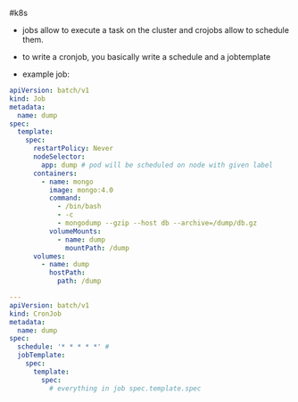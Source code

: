 #k8s

- jobs allow to execute a task on the cluster and crojobs allow to schedule them.
- to write a cronjob, you basically write a schedule and a jobtemplate

- example job:

```yaml
apiVersion: batch/v1
kind: Job
metadata:
  name: dump
spec:
  template:
    spec:
      restartPolicy: Never
      nodeSelector:
        app: dump # pod will be scheduled on node with given label
      containers:
        - name: mongo
          image: mongo:4.0
          command:
            - /bin/bash
            - -c
            - mongodump --gzip --host db --archive=/dump/db.gz
          volumeMounts:
            - name: dump
              mountPath: /dump
      volumes:
        - name: dump
          hostPath:
            path: /dump

---
apiVersion: batch/v1
kind: CronJob
metadata:
  name: dump
spec:
  schedule: '* * * * *' #
  jobTemplate:
    spec:
      template:
        spec:
          # everything in job spec.template.spec
```

